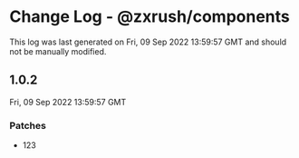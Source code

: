 # Change Log - @zxrush/components

This log was last generated on Fri, 09 Sep 2022 13:59:57 GMT and should not be manually modified.

## 1.0.2
Fri, 09 Sep 2022 13:59:57 GMT

### Patches

- 123

